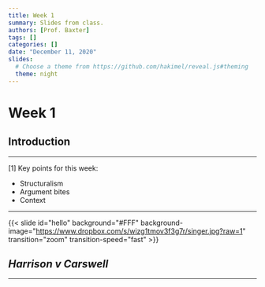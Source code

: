 ```yaml
---
title: Week 1
summary: Slides from class.
authors: [Prof. Baxter]
tags: []
categories: []
date: "December 11, 2020"
slides:
  # Choose a theme from https://github.com/hakimel/reveal.js#theming
  theme: night
---
```


# Week 1

## Introduction

---

[1] Key points for this week:

- Structuralism
- Argument bites
- Context

---

{{< slide id="hello" background="#FFF" background-image="https://www.dropbox.com/s/wizg1tmov3f3g7r/singer.jpg?raw=1" transition="zoom" transition-speed="fast" >}}

## *Harrison v Carswell*

---